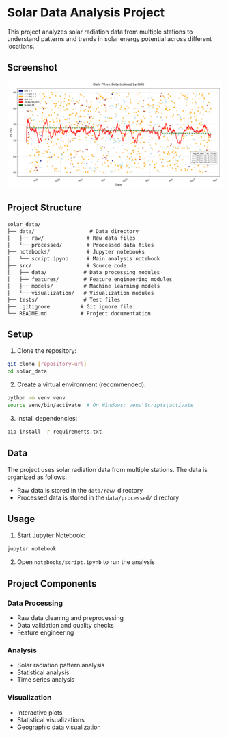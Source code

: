 # Solar Data Analysis Project

This project analyzes solar radiation data from multiple stations to understand patterns and trends in solar energy potential across different locations.
## Screenshot
![graph](./pr_graph.png)

## Project Structure

```
solar_data/
├── data/                  # Data directory
│   ├── raw/              # Raw data files
│   └── processed/        # Processed data files
├── notebooks/            # Jupyter notebooks
│   └── script.ipynb      # Main analysis notebook
├── src/                  # Source code
│   ├── data/            # Data processing modules
│   ├── features/        # Feature engineering modules
│   ├── models/          # Machine learning models
│   └── visualization/   # Visualization modules
├── tests/               # Test files
├── .gitignore          # Git ignore file
└── README.md           # Project documentation
```

## Setup

1. Clone the repository:
```bash
git clone [repository-url]
cd solar_data
```

2. Create a virtual environment (recommended):
```bash
python -m venv venv
source venv/bin/activate  # On Windows: venv\Scripts\activate
```

3. Install dependencies:
```bash
pip install -r requirements.txt
```

## Data

The project uses solar radiation data from multiple stations. The data is organized as follows:
- Raw data is stored in the `data/raw/` directory
- Processed data is stored in the `data/processed/` directory

## Usage

1. Start Jupyter Notebook:
```bash
jupyter notebook
```

2. Open `notebooks/script.ipynb` to run the analysis

## Project Components

### Data Processing
- Raw data cleaning and preprocessing
- Data validation and quality checks
- Feature engineering

### Analysis
- Solar radiation pattern analysis
- Statistical analysis
- Time series analysis

### Visualization
- Interactive plots
- Statistical visualizations
- Geographic data visualization





